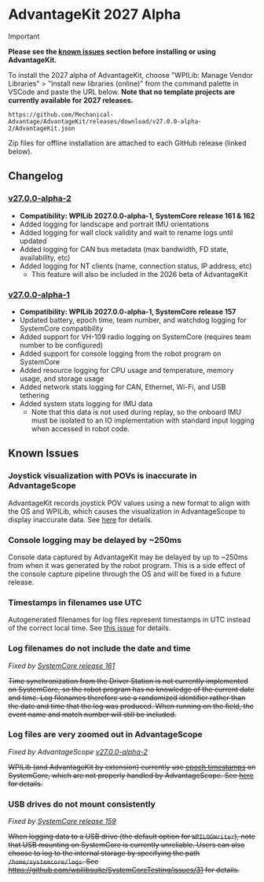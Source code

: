 # AdvantageKit 2027 Alpha

> [!IMPORTANT]  
> **Please see the [known issues](#known-issues) section before installing or using AdvantageKit.**

To install the 2027 alpha of AdvantageKit, choose "WPILib: Manage Vendor Libraries" > "Install new libraries (online)" from the command palette in VSCode and paste the URL below. **Note that no template projects are currently available for 2027 releases.**

```
https://github.com/Mechanical-Advantage/AdvantageKit/releases/download/v27.0.0-alpha-2/AdvantageKit.json
```

Zip files for offline installation are attached to each GitHub release (linked below).

## Changelog

### [v27.0.0-alpha-2](https://github.com/Mechanical-Advantage/AdvantageKit/releases/tag/v27.0.0-alpha-2)

- **Compatibility: WPILib 2027.0.0-alpha-1, SystemCore release 161 & 162**
- Added logging for landscape and portrait IMU orientations
- Added logging for wall clock validity and wait to rename logs until updated
- Added logging for CAN bus metadata (max bandwidth, FD state, availability, etc)
- Added logging for NT clients (name, connection status, IP address, etc)
  - This feature will also be included in the 2026 beta of AdvantageKit

### [v27.0.0-alpha-1](https://github.com/Mechanical-Advantage/AdvantageKit/releases/tag/v27.0.0-alpha-1)

- **Compatibility: WPILib 2027.0.0-alpha-1, SystemCore release 157**
- Updated battery, epoch time, team number, and watchdog logging for SystemCore compatibility
- Added support for VH-109 radio logging on SystemCore (requires team number to be configured)
- Added support for console logging from the robot program on SystemCore
- Added resource logging for CPU usage and temperature, memory usage, and storage usage
- Added network stats logging for CAN, Ethernet, Wi-Fi, and USB tethering
- Added system stats logging for IMU data
  - Note that this data is not used during replay, so the onboard IMU must be isolated to an IO implementation with standard input logging when accessed in robot code.

## Known Issues

### Joystick visualization with POVs is inaccurate in AdvantageScope

AdvantageKit records joystick POV values using a new format to align with the OS and WPILib, which causes the visualization in AdvantageScope to display inaccurate data. See [here](AdvantageScope.md#joystick-visualization-with-povs-is-inaccurate) for details.

### Console logging may be delayed by ~250ms

Console data captured by AdvantageKit may be delayed by up to ~250ms from when it was generated by the robot program. This is a side effect of the console capture pipeline through the OS and will be fixed in a future release.

### Timestamps in filenames use UTC

Autogenerated filenames for log files represent timestamps in UTC instead of the correct local time. See [this issue](https://github.com/wpilibsuite/SystemCoreTesting/issues/102) for details.

### Log filenames do not include the date and time

_Fixed by [SystemCore release 161](https://github.com/LimelightVision/systemcore-os-public#alpha-3-7125-release-161)_

~~Time synchronization from the Driver Station is not currently implemented on SystemCore, so the robot program has no knowledge of the current date and time. Log filenames therefore use a randomized identifier rather than the date and time that the log was produced. When running on the field, the event name and match number will still be included.~~

### Log files are very zoomed out in AdvantageScope

_Fixed by AdvantageScope [v27.0.0-alpha-2](AdvantageScope.md#v2700-alpha-2)_

~~WPILib (and AdvantageKit by extension) currently use [epoch timestamps](https://en.wikipedia.org/wiki/Unix_time) on SystemCore, which are not properly handled by AdvantageScope. See [here](AdvantageScope.md#log-files-are-very-zoomed-out-by-default) for details.~~

### USB drives do not mount consistently

_Fixed by [SystemCore release 159](https://github.com/LimelightVision/systemcore-os-public#alpha-2-62825-release-159)_

~~When logging data to a USB drive (the default option for `WPILOGWriter`), note that USB mounting on SystemCore is currently unreliable. Users can also choose to log to the internal storage by specifying the path `/home/systemcore/logs`. See https://github.com/wpilibsuite/SystemCoreTesting/issues/31 for details.~~
